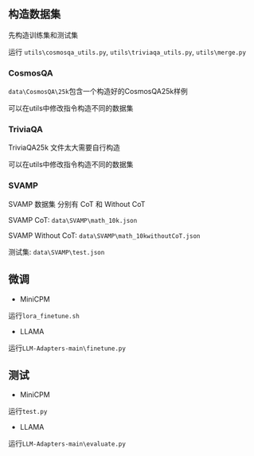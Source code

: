 ﻿## 构造数据集

先构造训练集和测试集

运行 `utils\cosmosqa_utils.py`, `utils\triviaqa_utils.py`, `utils\merge.py`

### CosmosQA

`data\CosmosQA\25k`包含一个构造好的CosmosQA25k样例

可以在utils中修改指令构造不同的数据集

### TriviaQA

TriviaQA25k 文件太大需要自行构造

可以在utils中修改指令构造不同的数据集

### SVAMP

SVAMP 数据集 分别有 CoT 和 Without CoT

SVAMP CoT: `data\SVAMP\math_10k.json`

SVAMP Without CoT: `data\SVAMP\math_10kwithoutCoT.json`

测试集: `data\SVAMP\test.json`

## 微调

- MiniCPM

运行`lora_finetune.sh`

- LLAMA

运行`LLM-Adapters-main\finetune.py`



## 测试

- MiniCPM

运行`test.py`

- LLAMA

运行`LLM-Adapters-main\evaluate.py` 


